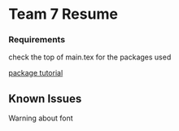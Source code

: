 # Team 7 Resume

### Requirements
check the top of main.tex for the packages used

[package tutorial](https://www.latex-tutorial.com/tutorials/packages/)

## Known Issues
Warning about font
